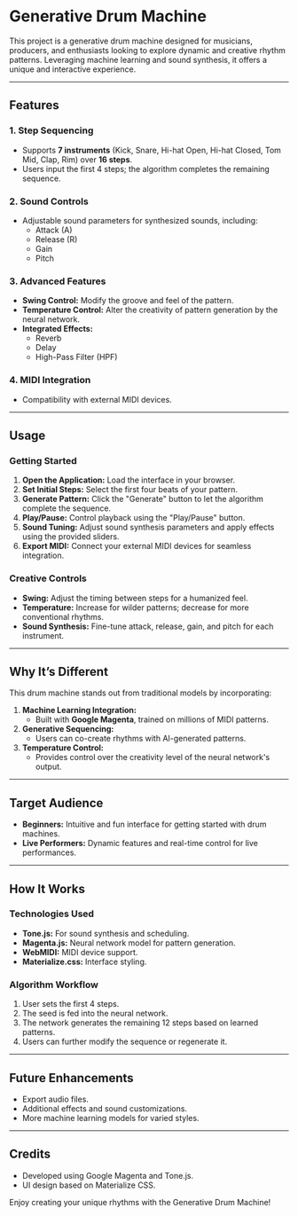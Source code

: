 # Generative Drum Machine

This project is a generative drum machine designed for musicians, producers, and enthusiasts looking to explore dynamic and creative rhythm patterns. Leveraging machine learning and sound synthesis, it offers a unique and interactive experience.

---

## Features

### **1. Step Sequencing**
- Supports **7 instruments** (Kick, Snare, Hi-hat Open, Hi-hat Closed, Tom Mid, Clap, Rim) over **16 steps**.
- Users input the first 4 steps; the algorithm completes the remaining sequence.

### **2. Sound Controls**
- Adjustable sound parameters for synthesized sounds, including:
  - Attack (A)
  - Release (R)
  - Gain
  - Pitch

### **3. Advanced Features**
- **Swing Control:** Modify the groove and feel of the pattern.
- **Temperature Control:** Alter the creativity of pattern generation by the neural network.
- **Integrated Effects:**
  - Reverb
  - Delay
  - High-Pass Filter (HPF)

### **4. MIDI Integration**
- Compatibility with external MIDI devices.

---

## Usage

### **Getting Started**
1. **Open the Application:** Load the interface in your browser.
2. **Set Initial Steps:** Select the first four beats of your pattern.
3. **Generate Pattern:** Click the "Generate" button to let the algorithm complete the sequence.
4. **Play/Pause:** Control playback using the "Play/Pause" button.
5. **Sound Tuning:** Adjust sound synthesis parameters and apply effects using the provided sliders.
6. **Export MIDI:** Connect your external MIDI devices for seamless integration.

### **Creative Controls**
- **Swing:** Adjust the timing between steps for a humanized feel.
- **Temperature:** Increase for wilder patterns; decrease for more conventional rhythms.
- **Sound Synthesis:** Fine-tune attack, release, gain, and pitch for each instrument.

---

## Why It’s Different

This drum machine stands out from traditional models by incorporating:

1. **Machine Learning Integration:**
   - Built with **Google Magenta**, trained on millions of MIDI patterns.
2. **Generative Sequencing:**
   - Users can co-create rhythms with AI-generated patterns.
3. **Temperature Control:**
   - Provides control over the creativity level of the neural network's output.

---

## Target Audience

- **Beginners:** Intuitive and fun interface for getting started with drum machines.
- **Live Performers:** Dynamic features and real-time control for live performances.

---

## How It Works

### **Technologies Used**
- **Tone.js:** For sound synthesis and scheduling.
- **Magenta.js:** Neural network model for pattern generation.
- **WebMIDI:** MIDI device support.
- **Materialize.css:** Interface styling.

### **Algorithm Workflow**
1. User sets the first 4 steps.
2. The seed is fed into the neural network.
3. The network generates the remaining 12 steps based on learned patterns.
4. Users can further modify the sequence or regenerate it.

---

## Future Enhancements
- Export audio files.
- Additional effects and sound customizations.
- More machine learning models for varied styles.

---

## Credits
- Developed using Google Magenta and Tone.js.
- UI design based on Materialize CSS.

Enjoy creating your unique rhythms with the Generative Drum Machine!

